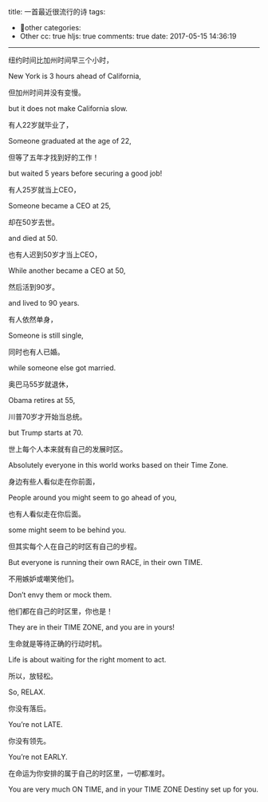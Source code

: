 title: 一首最近很流行的诗
tags:
  - other
categories:
  - Other
cc: true
hljs: true
comments: true
date: 2017-05-15 14:36:19
---

纽约时间比加州时间早三个小时，

New York is 3 hours ahead of California,

但加州时间并没有变慢。

but it does not make California slow.

有人22岁就毕业了，

Someone graduated at the age of 22,

但等了五年才找到好的工作！

but waited 5 years before securing a good job!

有人25岁就当上CEO，

Someone became a CEO at 25,

却在50岁去世。

and died at 50.

也有人迟到50岁才当上CEO，

While another became a CEO at 50,

然后活到90岁。

and lived to 90 years.

有人依然单身，

Someone is still single,

同时也有人已婚。

while someone else got married.

奥巴马55岁就退休，

Obama retires at 55,

川普70岁才开始当总统。

but Trump starts at 70.

世上每个人本来就有自己的发展时区。

Absolutely everyone in this world works based on their Time Zone.

身边有些人看似走在你前面，

People around you might seem to go ahead of you,

也有人看似走在你后面。

some might seem to be behind you.

但其实每个人在自己的时区有自己的步程。

But everyone is running their own RACE, in their own TIME.

不用嫉妒或嘲笑他们。

Don’t envy them or mock them.

他们都在自己的时区里，你也是！

They are in their TIME ZONE, and you are in yours!

生命就是等待正确的行动时机。

Life is about waiting for the right moment to act.

所以，放轻松。

So, RELAX.

你没有落后。

You’re not LATE.

你没有领先。

You’re not EARLY.

在命运为你安排的属于自己的时区里，一切都准时。

You are very much ON TIME, and in your TIME ZONE Destiny set up for you.
